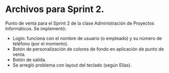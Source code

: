 # Archivos para Sprint 2.

Punto de venta para el Sprint 2 de la clase Administración de Proyectos Informáticos. Se implementó:

- Login: funciona con el nombre de usuario (o empleado) y su número de teléfono (por el momento).
- Botón de personalización de colores de fondo en aplicación de punto de venta.
- Botón de salida.
- Se arregló problema con layout del teclado (según Elías).
